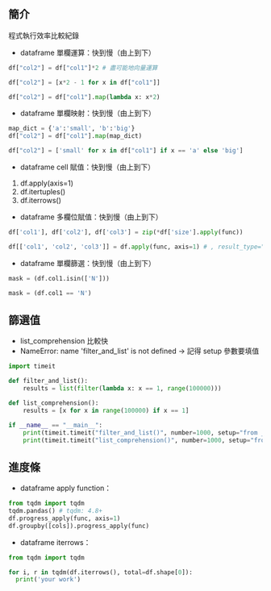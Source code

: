 ## 簡介
程式執行效率比較紀錄

* dataframe 單欄運算：快到慢（由上到下）
```python
df["col2"] = df["col1"]*2 # 盡可能地向量運算

df["col2"] = [x*2 - 1 for x in df["col1"]]

df["col2"] = df["col1"].map(lambda x: x*2)
```

* dataframe 單欄映射：快到慢（由上到下）
```python
map_dict = {'a':'small', 'b':'big'}
df["col2"] = df["col1"].map(map_dict)

df["col2"] = ['small' for x in df["col1"] if x == 'a' else 'big']
```

* dataframe cell 賦值：快到慢（由上到下）
1. df.apply(axis=1)
2. df.itertuples()
3. df.iterrows()

* dataframe 多欄位賦值：快到慢（由上到下）
```python
df['col1'], df['col2'], df['col3'] = zip(*df['size'].apply(func))

df[['col1', 'col2', 'col3']] = df.apply(func, axis=1) # , result_type="expand"
```

* dataframe 單欄篩選：快到慢（由上到下）
```python
mask = (df.col1.isin(['N']))

mask = (df.col1 == 'N')
```

## 篩選值
* list_comprehension 比較快
* NameError: name 'filter_and_list' is not defined -> 記得 setup 參數要填值
```python
import timeit

def filter_and_list():
    results = list(filter(lambda x: x == 1, range(100000)))

def list_comprehension():
    results = [x for x in range(100000) if x == 1]

if __name__ == "__main__":
    print(timeit.timeit("filter_and_list()", number=1000, setup="from __main__ import filter_and_list"))
    print(timeit.timeit("list_comprehension()", number=1000, setup="from __main__ import list_comprehension"))

```


## 進度條
* dataframe apply function：
```python
from tqdm import tqdm
tqdm.pandas() # tqdm: 4.8+
df.progress_apply(func, axis=1)
df.groupby([cols]).progress_apply(func)
```

* dataframe iterrows：
```python
from tqdm import tqdm

for i, r in tqdm(df.iterrows(), total=df.shape[0]):
  print('your work')
```
